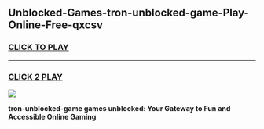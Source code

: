 
## Unblocked-Games-tron-unblocked-game-Play-Online-Free-qxcsv
<h3>
<a href="https://premium76.site?title=tron-unblocked-game&ref=26A">CLICK TO PLAY</a></h3>
<hr>

<h3>
<a href="https://premium76.site?title=tron-unblocked-game&ref=26A">CLICK 2 PLAY</a>
  
</h3>

<a href="https://premium76.site?title=tron-unblocked-game&ref=26A"><img src="https://clearcache.store/games.png"></a>


**tron-unblocked-game games unblocked: Your Gateway to Fun and Accessible Online Gaming**
